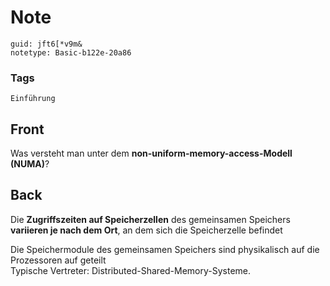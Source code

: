 # Note
```
guid: jft6[*v9m&
notetype: Basic-b122e-20a86
```

### Tags
```
Einführung
```

## Front
Was versteht man unter dem <b>non-uniform-memory-access-Modell (NUMA)</b>?

## Back
Die <b>Zugriffszeiten auf Speicherzellen</b> des gemeinsamen Speichers <b>variieren je nach dem Ort</b>, an dem sich die Speicherzelle befindet<div>Die Speichermodule des gemeinsamen Speichers sind physikalisch auf die Prozessoren auf geteilt</div><div>Typische Vertreter: Distributed-Shared-Memory-Systeme.</div>
